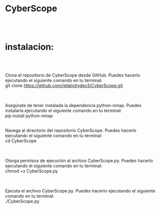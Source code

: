 # CyberScope

<br><br>
# instalacion:
<br><br>



Clona el repositorio de CyberScope desde GitHub. Puedes hacerlo ejecutando el siguiente comando en tu terminal:<br>
git clone https://github.com/relativitydev3/CyberScope.git

<br><br>
Asegúrate de tener instalada la dependencia python-nmap. Puedes instalarla ejecutando el siguiente comando en tu terminal:<br>
pip install python-nmap

<br>
Navega al directorio del repositorio CyberScope. Puedes hacerlo ejecutando el siguiente comando en tu terminal:<br>
cd CyberScope

<br><br>
Otorga permisos de ejecución al archivo CyberScope.py. Puedes hacerlo ejecutando el siguiente comando en tu terminal:<br>
chmod +x CyberScope.py

<br><br>
Ejecuta el archivo CyberScope.py. Puedes hacerlo ejecutando el siguiente comando en tu terminal:<br>
./CyberScope.py
